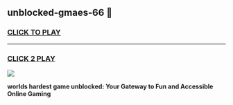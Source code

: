 
## unblocked-gmaes-66 👋
<h3>
<a href="https://premium.freeplayer.one?title=unblocked-gmaes-66&ref=14F">CLICK TO PLAY</a></h3>
<hr>

<h3>
<a href="https://premium.freeplayer.one?title=unblocked-gmaes-66&ref=14F">CLICK 2 PLAY</a>
  
</h3>

<a href="https://premium.freeplayer.one?title=unblocked-gmaes-66&ref=12F/"><img src="https://clearcache.store/games.png"></a>


**worlds hardest game unblocked: Your Gateway to Fun and Accessible Online Gaming**
